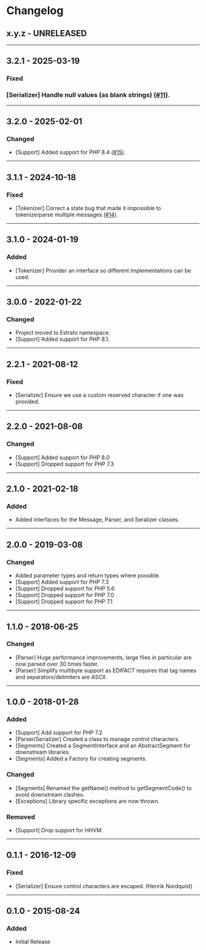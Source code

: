 Changelog
=========

## x.y.z - UNRELEASED

--------

## 3.2.1 - 2025-03-19

### Fixed

### [Serializer] Handle null values (as blank strings) ([#11](https://github.com/estratocloud/edifact/issues/11)).

--------

## 3.2.0 - 2025-02-01

### Changed

* [Support] Added support for PHP 8.4 ([#15](https://github.com/estratocloud/edifact/issues/15)).

--------

## 3.1.1 - 2024-10-18

### Fixed

* [Tokenizer] Correct a state bug that made it impossible to tokenize/parse multiple messages ([#14](https://github.com/estratocloud/edifact/issues/14)).

--------

## 3.1.0 - 2024-01-19

### Added

* [Tokenizer] Provider an interface so different implementations can be used.

--------

## 3.0.0 - 2022-01-22

### Changed

* Project moved to Estrato namespace.
* [Support] Added support for PHP 8.1.

--------

## 2.2.1 - 2021-08-12

### Fixed

* [Serializer] Ensure we use a custom reserved character if one was provided.

--------

## 2.2.0 - 2021-08-08

### Changed

* [Support] Added support for PHP 8.0
* [Support] Dropped support for PHP 7.3

--------

## 2.1.0 - 2021-02-18

### Added

* Added interfaces for the Message, Parser, and Seralizer classes.

--------

## 2.0.0 - 2019-03-08

### Changed

* Added parameter types and return types where possible.
* [Support] Added support for PHP 7.3
* [Support] Dropped support for PHP 5.6
* [Support] Dropped support for PHP 7.0
* [Support] Dropped support for PHP 7.1

--------

## 1.1.0 - 2018-06-25

### Changed

* [Parser] Huge performance improvements, large files in particular are now parsed over 30 times faster.
* [Parser] Simplify multibyte support as EDIFACT requires that tag names and separators/delimiters are ASCII.

--------

## 1.0.0 - 2018-01-28

### Added

* [Support] Add support for PHP 7.2
* [Parser/Serializer] Created a class to manage control characters.
* [Segments] Created a SegmentInterface and an AbstractSegment for downstream libraries.
* [Segments] Added a Factory for creating segments.

### Changed

* [Segments] Renamed the getName() method to getSegmentCode() to avoid downstream clashes.
* [Exceptions] Library specific exceptions are now thrown.

### Removed

* [Support] Drop support for HHVM

--------

## 0.1.1 - 2016-12-09

### Fixed

* [Serializer] Ensure control characters are escaped. (Henrik Nordquist)

--------

## 0.1.0 - 2015-08-24

### Added

* Initial Release
